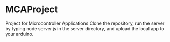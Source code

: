 # MCAProject
Project for Microcontroller Applications 
Clone the repository, run the server by typing node server.js in the server directory, and upload the local app to your arduino.
